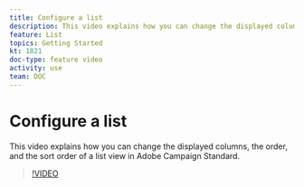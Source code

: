 ```yaml
---
title: Configure a list
description: This video explains how you can change the displayed columns, the order, and the sort order of a list view in Adobe Campaign Standard.  
feature: List
topics: Getting Started
kt: 1821
doc-type: feature video
activity: use
team: DOC
---
```


# Configure a list

This video explains how you can change the displayed columns, the order, and the sort order of a list view in Adobe Campaign Standard.

>[!VIDEO](https://video.tv.adobe.com/v/25288/?quality=12)
